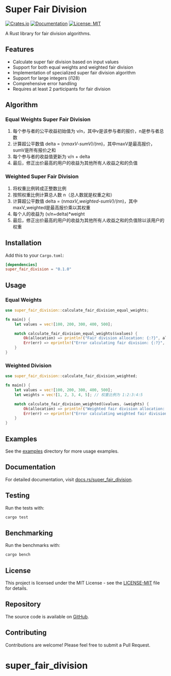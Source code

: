 # Super Fair Division

[![Crates.io](https://img.shields.io/crates/v/super_fair_division.svg)](https://crates.io/crates/super_fair_division)
[![Documentation](https://docs.rs/super_fair_division/badge.svg)](https://docs.rs/super_fair_division)
[![License: MIT](https://img.shields.io/badge/License-MIT-blue.svg)](LICENSE-MIT)

A Rust library for fair division algorithms.

## Features

- Calculate super fair division based on input values
- Support for both equal weights and weighted fair division
- Implementation of specialized super fair division algorithm
- Support for large integers (i128)
- Comprehensive error handling
- Requires at least 2 participants for fair division

## Algorithm

### Equal Weights Super Fair Division

1. 每个参与者的公平收益初始值为 v/n，其中v是该参与者的报价，n是参与者总数
2. 计算超公平数值 delta = (n*maxV-sumV)/(n*n)，其中maxV是最高报价，sumV是所有报价之和
3. 每个参与者的收益值更新为 v/n + delta
4. 最后，修正出价最高的用户的收益为其他所有人收益之和的负值

### Weighted Super Fair Division

1. 将权重比例转成正整数比例
2. 按照权重比例计算总人数 n（总人数就是权重之和）
3. 计算超公平数值 delta = (n*maxV_weighted-sumV)/(n*n)，其中maxV_weighted是最高报价乘以其权重
4. 每个人的收益为 (v/n+delta)*weight
5. 最后，修正出价最高的用户的收益为其他所有人收益之和的负值除以该用户的权重

## Installation

Add this to your `Cargo.toml`:

```toml
[dependencies]
super_fair_division = "0.1.0"
```

## Usage

### Equal Weights

```rust
use super_fair_division::calculate_fair_division_equal_weights;

fn main() {
    let values = vec![100, 200, 300, 400, 500];

    match calculate_fair_division_equal_weights(&values) {
        Ok(allocation) => println!("Fair division allocation: {:?}", allocation),
        Err(err) => eprintln!("Error calculating fair division: {:?}", err),
    }
}
```

### Weighted Division

```rust
use super_fair_division::calculate_fair_division_weighted;

fn main() {
    let values = vec![100, 200, 300, 400, 500];
    let weights = vec![1, 2, 3, 4, 5]; // 权重比例为 1:2:3:4:5

    match calculate_fair_division_weighted(&values, &weights) {
        Ok(allocation) => println!("Weighted fair division allocation: {:?}", allocation),
        Err(err) => eprintln!("Error calculating weighted fair division: {:?}", err),
    }
}
```

## Examples

See the [examples](examples/) directory for more usage examples.

## Documentation

For detailed documentation, visit [docs.rs/super_fair_division](https://docs.rs/super_fair_division).

## Testing

Run the tests with:

```bash
cargo test
```

## Benchmarking

Run the benchmarks with:

```bash
cargo bench
```

## License

This project is licensed under the MIT License - see the [LICENSE-MIT](LICENSE-MIT) file for details.

## Repository

The source code is available on [GitHub](https://github.com/iunknow588/super_fair_division).

## Contributing

Contributions are welcome! Please feel free to submit a Pull Request.
# super_fair_division
